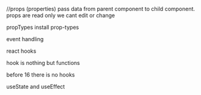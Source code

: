 //props (properties)
pass data from parent component to child component.
props are read only we cant edit or change

propTypes
install prop-types

event handling

react hooks

hook is nothing but functions

before 16 there is no hooks 

useState and useEffect